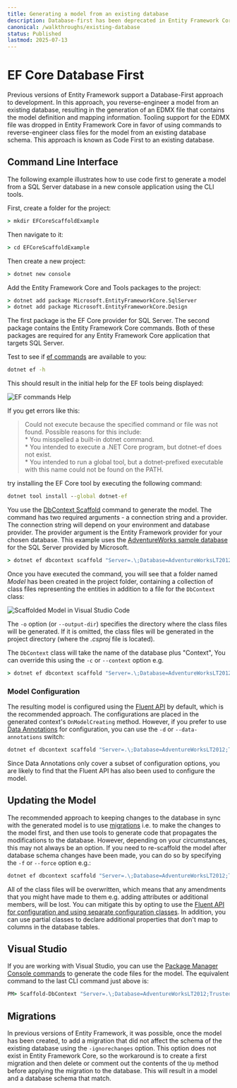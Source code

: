 ```yaml
---
title: Generating a model from an existing database
description: Database-first has been deprecated in Entity Framework Core in favor of a Code first approach with an existing database.
canonical: /walkthroughs/existing-database
status: Published
lastmod: 2025-07-13
---
```


# EF Core Database First

Previous versions of Entity Framework support a Database-First approach to development. In this approach, you reverse-engineer a model from an existing database, resulting in the generation of an EDMX file that contains the model definition and mapping information. Tooling support for the EDMX file was dropped in Entity Framework Core in favor of using commands to reverse-engineer class files for the model from an existing database schema. This approach is known as Code First to an existing database.

## Command Line Interface

The following example illustrates how to use code first to generate a model from a SQL Server database in a new console application using the CLI tools.

First, create a folder for the project:

```cmd
> mkdir EFCoreScaffoldExample
```
Then navigate to it:

```cmd
> cd EFCoreScaffoldExample
```
Then create a new project:
```cmd
> dotnet new console
```
Add the Entity Framework Core and Tools packages to the project:
```cmd
> dotnet add package Microsoft.EntityFrameworkCore.SqlServer
> dotnet add package Microsoft.EntityFrameworkCore.Design
```

The first package is the EF Core provider for SQL Server. The second package contains the Entity Framework Core commands. Both of these packages are required for any Entity Framework Core application that targets SQL Server. 


Test to see if [ef commands](/migrations/commands/cli-commands) are available to you:

```cmd
dotnet ef -h
```

This should result in the initial help for the EF tools being displayed:

![EF commands Help](/images/16-02-2017-08-30-50.png)

If you get errors like this:

> Could not execute because the specified command or file was not found.
> Possible reasons for this include:  
>  &#42; You misspelled a built-in dotnet command.  
>  &#42; You intended to execute a .NET Core program, but dotnet-ef does not exist.  
>  &#42; You intended to run a global tool, but a dotnet-prefixed executable with this name could not be found on the PATH.

try installing the EF Core tool by executing the following command:

```cmd
dotnet tool install --global dotnet-ef
```

You use the [DbContext Scaffold](/migrations/commands/cli-commands#dbcontext-scaffold) command to generate the model. The command has two required arguments - a connection string and a provider. The connection string will depend on your environment and database provider. The provider argument is the Entity Framework provider for your chosen database. This example uses the [AdventureWorks sample database](https://github.com/Microsoft/sql-server-samples/releases/tag/adventureworks) for the SQL Server provided by Microsoft.
```cmd
> dotnet ef dbcontext scaffold "Server=.\;Database=AdventureWorksLT2012;Trusted_Connection=True;" Microsoft.EntityFrameworkCore.SqlServer -o Model
```
Once you have executed the command, you will see that a folder named _Model_ has been created in the project folder, containing a collection of class files representing the entities in addition to a file for the `DbContext` class:

![Scaffolded Model in Visual Studio Code](/images/23-02-2017-09-47-16.png)

The `-o` option (or `--output-dir`) specifies the directory where the class files will be generated. If it is omitted, the class files will be generated in the project directory (where the _.csproj_ file is located).

The `DbContext` class will take the name of the database plus "Context", You can override this using the `-c` or `--context` option e.g.

```cmd
> dotnet ef dbcontext scaffold "Server=.\;Database=AdventureWorksLT2012;Trusted_Connection=True;" Microsoft.EntityFrameworkCore.SqlServer -o Model -c "AdventureContext"
```
### Model Configuration

The resulting model is configured using the [Fluent API](/configuration/fluent-api) by default, which is the recommended approach. The configurations are placed in the generated context's `OnModelCreating` method.  However, if you prefer to use [Data Annotations](/configuration/data-annotation-attributes) for configuration, you can use the `-d` or `--data-annotations` switch:

```cmd
dotnet ef dbcontext scaffold "Server=.\;Database=AdventureWorksLT2012;Trusted_Connection=True;" Microsoft.EntityFrameworkCore.SqlServer -d 
```
Since Data Annotations only cover a subset of configuration options, you are likely to find that the Fluent API has also been used to configure the model.

## Updating the Model

The recommended approach to keeping changes to the database in sync with the generated model is to use [migrations](/migrations) i.e. to make the changes to the model first, and then use tools to generate code that propagates the modifications to the database. However, depending on your circumstances, this may not always be an option. If you need to re-scaffold the model after database schema changes have been made, you can do so by specifying the `-f` or `--force` option e.g.:

```cmd
dotnet ef dbcontext scaffold "Server=.\;Database=AdventureWorksLT2012;Trusted_Connection=True;" Microsoft.EntityFrameworkCore.SqlServer --force
```
All of the class files will be overwritten, which means that any amendments that you might have made to them e.g. adding attributes or additional members, will be lost. You can mitigate this by opting to use the [Fluent API for configuration and using separate configuration classes](/configuration/fluent-api#separate-configuration-classes). In addition, you can use partial classes to declare additional properties that don't map to columns in the database tables.


## Visual Studio

If you are working with Visual Studio, you can use the [Package Manager Console commands](/migrations/commands/pmc-commands#scaffold-dbcontext) to generate the code files for the model. The equivalent command to the last CLI command just above is:

```cmd
PM> Scaffold-DbContext "Server=.\;Database=AdventureWorksLT2012;Trusted_Connection=True;" Microsoft.EntityFrameworkCore.SqlServer -OutputDir Model -Context "AdventureContext" -DataAnnotations
```
## Migrations

In previous versions of Entity Framework, it was possible, once the model has been created, to add a migration that did not affect the schema of the existing database using the `-ignorechanges` option. This option does not exist in Entity Framework Core, so the workaround is to create a first migration and then delete or comment out the contents of the `Up` method before applying the migration to the database. This will result in a model and a database schema that match. 
